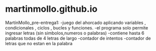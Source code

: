 # martinmollo.github.io

MartínMollo_pre-entrega1: 
-juego del ahorcado aplicando variables , condicionales , ciclos , bucles y funciones. 
-el programa solo permite ingresar letras (sin simbolos,numeros o palabras) 
-contiene hasta 6 palabras todas de 4 letras de largo 
-contador de intentos 
-contador de letras que no estan en la palabra
